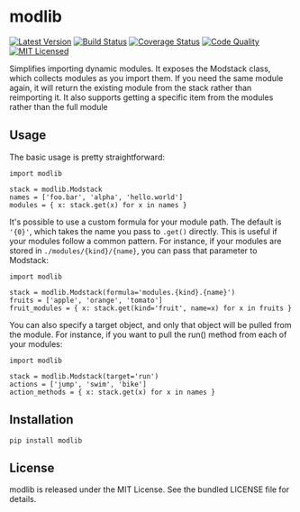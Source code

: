 modlib
=========

[![Latest Version](https://img.shields.io/pypi/v/modlib.svg?style=flat)](https://pypi.python.org/pypi/modlib/)
[![Build Status](https://img.shields.io/circleci/project/akerl/modlib.svg)](https://circleci.com/gh/akerl/modlib)
[![Coverage Status](https://img.shields.io/codecov/c/github/akerl/modlib.svg)](https://codecov.io/github/akerl/modlib)
[![Code Quality](https://img.shields.io/codacy/a34888f436a94926bd65f8e20210a9d1.svg)](https://www.codacy.com/app/akerl/modlib)
[![MIT Licensed](https://img.shields.io/badge/license-MIT-green.svg?style=flat)](https://tldrlegal.com/license/mit-license)

Simplifies importing dynamic modules. It exposes the Modstack class, which collects modules as you import them. If you need the same module again, it will return the existing module from the stack rather than reimporting it. It also supports getting a specific item from the modules rather than the full module

## Usage

The basic usage is pretty straightforward:

```
import modlib

stack = modlib.Modstack
names = ['foo.bar', 'alpha', 'hello.world']
modules = { x: stack.get(x) for x in names }
```

It's possible to use a custom formula for your module path. The default is `'{0}'`, which takes the name you pass to `.get()` directly. This is useful if your modules follow a common pattern. For instance, if your modules are stored in `./modules/{kind}/{name}`, you can pass that parameter to Modstack:

```
import modlib

stack = modlib.Modstack(formula='modules.{kind}.{name}')
fruits = ['apple', 'orange', 'tomato']
fruit_modules = { x: stack.get(kind='fruit', name=x) for x in fruits }
```

You can also specify a target object, and only that object will be pulled from the module. For instance, if you want to pull the run() method from each of your modules:

```
import modlib

stack = modlib.Modstack(target='run')
actions = ['jump', 'swim', 'bike']
action_methods = { x: stack.get(x) for x in names }
```

## Installation

    pip install modlib

## License

modlib is released under the MIT License. See the bundled LICENSE file for details.

